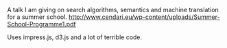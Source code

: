A talk I am giving on search algorithms, semantics and machine translation for a summer school.
<http://www.cendari.eu/wp-content/uploads/Summer-School-Programme1.pdf>

Uses impress.js, d3.js and a lot of terrible code.
